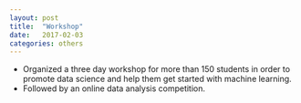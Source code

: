 ```yaml
---
layout: post
title:  "Workshop"
date:   2017-02-03
categories: others
---
```


* Organized a three day workshop for more than 150 students in order to promote data science and help them get started with machine learning.
* Followed by an online data analysis competition.